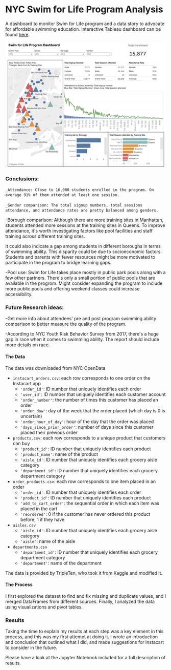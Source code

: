 
# NYC Swim for Life Program Analysis

A dashboard to monitor Swim for Life program and a data story to advocate for affordable swimming education. Interactive Tableau dashboard can be found [here](https://public.tableau.com/shared/6GR6ZR3MQ?:display_count=n&:origin=viz_share_link).

![Alt text](https://github.com/Szhmw/My_Data_Projects/blob/6da5034f8a3292cacf5716a4fe6dc5268cf03688/NYC%20Swim%20for%20Life%20Program%20Analysis/dashboard.png)

### Conclusions:

    _Attendance: Close to 16,000 students enrolled in the program. On average 91% of them attended at least one session. 

    _Gender comparison: The total signup numbers, total sessions attendance, and attendance rates are pretty balanced among genders.

-Borough comparison: Although there are more training sites in Manhattan, students attended more sessions at the training sites in Queens. 
To improve attendance, it's worth investigating factors like pool facilities and staff training across different training sites.

It could also indicate a gap among students in different boroughs in terms of swimming ability. This disparity could be due to socioeconomic factors. Students and parents with fewer resources might be more motivated to participate in the program to bridge learning gaps.

-Pool use: Swim for Life takes place mostly in public park pools along with a few other partners. There's only a small portion of public pools that are available in the progrom. Might consider expanding the program to include more public pools and offering weekend classes could increase accessibility.

### Future Research ideas:

-Get more info about attendees' pre and post program swimming ability comparison to better measure the quality of the program.

-According to NYC Youth Risk Behavior Survey from 2017, there's a huge gap in race when it comes to swimming ability. The report should include more details on race.

#### The Data

The data was downloaded from NYC OpenData

- `instacart_orders.csv`: each row corresponds to one order on the Instacart app
    - `'order_id'`: ID number that uniquely identifies each order
    - `'user_id'`: ID number that uniquely identifies each customer account
    - `'order_number'`: the number of times this customer has placed an order
    - `'order_dow'`: day of the week that the order placed (which day is 0 is uncertain)
    - `'order_hour_of_day'`: hour of the day that the order was placed
    - `'days_since_prior_order'`: number of days since this customer placed their previous order
- `products.csv`: each row corresponds to a unique product that customers can buy
    - `'product_id'`: ID number that uniquely identifies each product
    - `'product_name'`: name of the product
    - `'aisle_id'`: ID number that uniquely identifies each grocery aisle category
    - `'department_id'`: ID number that uniquely identifies each grocery department category
- `order_products.csv`: each row corresponds to one item placed in an order
    - `'order_id'`: ID number that uniquely identifies each order
    - `'product_id'`: ID number that uniquely identifies each product
    - `'add_to_cart_order'`: the sequential order in which each item was placed in the cart
    - `'reordered'`: 0 if the customer has never ordered this product before, 1 if they have
- `aisles.csv`
    - `'aisle_id'`: ID number that uniquely identifies each grocery aisle category
    - `'aisle'`: name of the aisle
- `departments.csv`
    - `'department_id'`: ID number that uniquely identifies each grocery department category
    - `'department'`: name of the department

The data is provided by TripleTen, who took it from Kaggle and modified it.

#### The Process

I first explored the dataset to find and fix missing and duplicate values, and I merged DataFrames from different sources. Finally, I analyzed the data using visualizations and pivot tables.

### Results

Taking the time to explain my results at each step was a key element in this process, and this was my first attempt at doing it. I wrote an introduction and conclusion that outlined what I did, and made suggestions for Instacart to consider in the future.

Please have a look at the Jupyter Notebook included for a full description of results.
